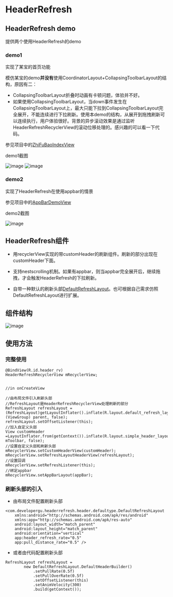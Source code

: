 # HeaderRefresh

## HeaderRefresh demo

提供两个使用HeaderRefresh的demo

### demo1 

实现了某宝的首页功能

模仿某宝的demo**并没有**使用CoordinatorLayout+CollapsingToolbarLayout的结构，原因有二：
- CollapsingToolbarLayout折叠时动画有卡顿问题，体验并不好。
- 如果使用CollapsingToolbarLayout，当down事件发生在CollapsingToolbarLayout上，最大只能下拉到CollapsingToolbarLayout完全展开，不能连续进行下拉刷新。使用本demo的结构，从展开到拖拽刷新可以连续执行，用户体验很好。背景的异步滚动效果是通过监听HeaderRefreshRecyclerView的滚动位移处理的。感兴趣的可以看一下代码。

参见项目中的[ZhiFuBaoIndexView](https://github.com/gu0-kim/HeaderRefresh/blob/master/app/src/main/java/com/example/developergu/refreshmaster/mvp/view/indexpage/noappbar/ZhiFuBaoIndexView.java)

demo1截图

![image](https://github.com/gu0-kim/HeaderRefresh/blob/master/art/refresh.gif)        ![image](https://github.com/gu0-kim/HeaderRefresh/blob/master/art/4.gif)

### demo2 

实现了HeaderRefresh在使用appbar的情景

参见项目中的[AppBarDemoView](https://github.com/gu0-kim/HeaderRefresh/blob/master/app/src/main/java/com/example/developergu/refreshmaster/mvp/view/indexpage/appbar/AppBarDemoView.java)

demo2截图

![image](https://github.com/gu0-kim/HeaderRefresh/blob/master/art/appbar_refresh.gif)

## HeaderRefresh组件


- 用recyclerView实现的带customHeader的刷新组件。刷新的部分出现在customHeader下面。

- 支持nestscrolling机制。如果有appbar，则当appbar完全展开后，继续拖拽，才会触发HeaderRefresh的下拉刷新。

- 自带一种默认的刷新头部[DefaultRefreshLayout](https://github.com/gu0-kim/HeaderRefresh/blob/master/headerrefresh/src/main/java/com/developergu/headerrefresh/header/defaultype/DefaultRefreshLayout.java)。也可根据自己需求仿照DefaultRefreshLayout进行扩展。

## 组件结构

![image](https://github.com/gu0-kim/HeaderRefresh/blob/master/art/HeaderRefreshRecyclerView.png)

## 使用方法

### 完整使用

```
@BindView(R.id.header_rv)
HeaderRefreshRecyclerView mRecyclerView;


//in onCreateView

//由布局文件引入刷新头部
//RefreshLayout是HeaderRefreshRecyclerView处理刷新的部分
RefreshLayout refreshLayout =(RefreshLayout)getLayoutInflater().inflate(R.layout.default_refresh_layout, (ViewGroup) parent, false);
refreshLayout.setOffsetListener(this);
//加入自定义头部
View customHeader =LayoutInflater.from(getContext()).inflate(R.layout.simple_header_layout, mToolbar, false);
//设置自定义头部和刷新头部
mRecyclerView.setCustomHeaderView(customHeader);
mRecyclerView.setRefreshLayoutHeaderView(refreshLayout);
//设置回调
mRecyclerView.setRefreshListener(this);
//绑定appbar
mRecyclerView.setAppBarLayout(appBar);
```


### 刷新头部的引入

- 由布局文件配置刷新头部


```
<com.developergu.headerrefresh.header.defaultype.DefaultRefreshLayout 
    xmlns:android="http://schemas.android.com/apk/res/android"
    xmlns:app="http://schemas.android.com/apk/res-auto"
    android:layout_width="match_parent"
    android:layout_height="match_parent"
    android:orientation="vertical"
    app:header_refresh_rate="0.5"
    app:pull_distance_rate="0.5" />
```
- 或者由代码配置刷新头部


```
RefreshLayout refreshLayout =
        new DefaultRefreshLayout.DefaultHeaderBuilder()
            .setPullRate(0.5f)
            .setPullOverRate(0.5f)
            .setOffsetListener(this)
            .setAnimVelocity(300)
            .build(getContext());
```


